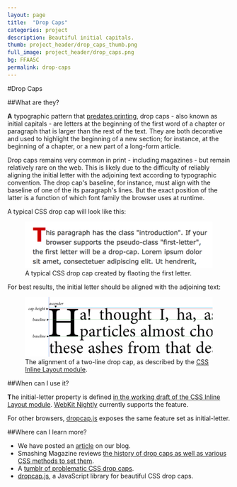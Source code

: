 ```yaml
---
layout: page
title:  "Drop Caps"
categories: project
description: Beautiful initial capitals.
thumb: project_header/drop_caps_thumb.png
full_image: project_header/drop_caps.png
bg: FFAA5C
permalink: drop-caps
---
```


#Drop Caps

##What are they?

<span class="dropcap">A</span> typographic pattern that [predates printing](http://www.nlm.nih.gov/hmd/medieval/images/hunayn.jpg), 
drop caps - also known as initial capitals - are letters at the beginning of the first word of a chapter 
or paragraph that is larger than the rest of the text. They are both decorative and used to highlight
the beginning of a new section; for instance, at the beginning of a chapter, or a new part of 
a long-form article.

Drop caps remains very common in print - including magazines - but remain relatively rare
on the web. This is likely due to the difficulty of reliably aligning the initial letter
with the adjoining text according to typographic convention. The drop cap's baseline, for
instance, must align with the baseline of one of the its paragraph's lines. But the exact
position of the latter is a function of which font family the browser uses at runtime.

A typical CSS drop cap will look like this:

<figure id="drop-cap-align-image">
  <a href="http://dauwhe.tumblr.com/">
  <img src="/img/dropcaps/css-drop-cap.png" alt="An unaligned CSS drop cap"></img>
  </a>
  <figcaption>
    A typical CSS drop cap created by flaoting the first letter. 
  </figcaption>
</figure>

For best results, the initial letter should be aligned with the adjoining text:

<figure id="css-drop-cap-image">
  <a href="http://dev.w3.org/csswg/css-inline/#DropInitial">
  <img src="/img/dropcaps/dropcap-lines.png" alt="How a two-line drop cap aligns with its adjoining paragraph"></img>
  </a>
  <figcaption>
    The alignment of a two-line drop cap, as described by the <a href="http://dev.w3.org/csswg/css-inline/#DropInitial">CSS Inline Layout module</a>. 
  </figcaption>
</figure>


##When can I use it?

<span class="dropcap">T</span>he initial-letter property is defined [in the working draft of the CSS Inline Layout module](http://dev.w3.org/csswg/css-inline/#DropInitial). [WebKit Nightly](http://nightly.webkit.org/) currently supports the feature.

For other browsers, [dropcap.js](http://webplatform.adobe.com/dropcap.js/) exposes the same feature set as initial-letter.

##Where can I learn more?

  * We have posted an [article](http://blogs.adobe.com/webplatform/2014/10/02/drop-caps-are-beautiful/) on our blog.
  * Smashing Magazine reviews [the history of drop caps as well as various CSS methods to set them](http://www.smashingmagazine.com/2012/04/03/drop-caps-historical-use-and-current-best-practices/).
  * A [tumblr of problematic CSS drop caps](http://dauwhe.tumblr.com/).
  * [dropcap.js](http://webplatform.adobe.com/dropcap.js/), a JavaScript library for beautiful CSS drop caps.

<style>
  .dropcap {
    font-weight: bold;
    margin-right: 0.05em;
  }
</style>
<script src="/js/third-party/dropcap.min.js"></script>
<script>
  var dropcaps = document.querySelectorAll(".dropcap");
  window.Dropcap.layout(dropcaps, 2);
</script>


